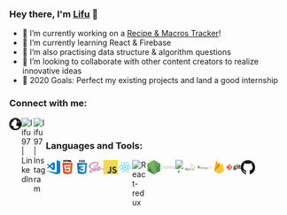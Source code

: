 ### Hey there, I'm [Lifu][website] 👋

- 🔭 I’m currently working on a [Recipe & Macros Tracker][webapp]!
- 🌱 I’m currently learning React & Firebase
- 🌱 I’m also practising data structure & algorithm questions
- 👯 I’m looking to collaborate with other content creators to realize innovative ideas
- 🥅 2020 Goals: Perfect my existing projects and land a good internship

### Connect with me:

[<img align="left" alt="lifu97.com" width="22px" src="https://raw.githubusercontent.com/iconic/open-iconic/master/svg/globe.svg" />][website]
[<img align="left" alt="lifu97 | LinkedIn" width="22px" src="https://cdn.jsdelivr.net/npm/simple-icons@v3/icons/linkedin.svg" />][linkedin]
[<img align="left" alt="lifu97 | Instagram" width="22px" src="https://cdn.jsdelivr.net/npm/simple-icons@v3/icons/instagram.svg" />][instagram]

<br />

### Languages and Tools:

[<img align="left" alt="Visual Studio Code" width="26px" src="https://raw.githubusercontent.com/github/explore/80688e429a7d4ef2fca1e82350fe8e3517d3494d/topics/visual-studio-code/visual-studio-code.png" />][vscdocs]
[<img align="left" alt="HTML5" width="26px" src="https://raw.githubusercontent.com/github/explore/80688e429a7d4ef2fca1e82350fe8e3517d3494d/topics/html/html.png" />][htmldocs]

[<img align="left" alt="CSS3" width="26px" src="https://raw.githubusercontent.com/github/explore/80688e429a7d4ef2fca1e82350fe8e3517d3494d/topics/css/css.png" />][cssdocs]

[<img align="left" alt="Sass" width="26px" src="https://raw.githubusercontent.com/github/explore/80688e429a7d4ef2fca1e82350fe8e3517d3494d/topics/sass/sass.png" />][sassdocs]

[<img align="left" alt="JavaScript" width="26px" src="https://raw.githubusercontent.com/github/explore/80688e429a7d4ef2fca1e82350fe8e3517d3494d/topics/javascript/javascript.png" />][jsdocs]

[<img align="left" alt="React" width="26px" src="https://raw.githubusercontent.com/github/explore/80688e429a7d4ef2fca1e82350fe8e3517d3494d/topics/react/react.png" />][reactdocs]

[<img align="left" alt="React-redux" width="26px" src="https://d33wubrfki0l68.cloudfront.net/0834d0215db51e91525a25acf97433051f280f2f/c30f5/img/redux.svg" />][reactreduxdocs]

[<img align="left" alt="Node.js" width="26px" src="https://raw.githubusercontent.com/github/explore/80688e429a7d4ef2fca1e82350fe8e3517d3494d/topics/nodejs/nodejs.png" />][nodejsdocs]

[<img align="left" alt="Express" width="26px" src="https://raw.githubusercontent.com/github/explore/80688e429a7d4ef2fca1e82350fe8e3517d3494d/topics/express/express.png" />][nodejsdocs]

[<img align="left" alt="Java" width="14px" height="23px" src="https://upload.wikimedia.org/wikipedia/en/thumb/3/30/Java_programming_language_logo.svg/1200px-Java_programming_language_logo.svg.png" />][javadocs]

[<img align="left" alt="MySQL" width="26px" src="https://raw.githubusercontent.com/github/explore/80688e429a7d4ef2fca1e82350fe8e3517d3494d/topics/mysql/mysql.png" />][mysqldocs]

[<img align="left" alt="MongoDB" width="26px" src="https://raw.githubusercontent.com/github/explore/80688e429a7d4ef2fca1e82350fe8e3517d3494d/topics/mongodb/mongodb.png" />][mongodbdocs]

[<img align="left" alt="Firebase" width="26px" src="https://raw.githubusercontent.com/github/explore/80688e429a7d4ef2fca1e82350fe8e3517d3494d/topics/firebase/firebase.png" />][firebasedocs]

[<img align="left" alt="Git" width="26px" src="https://raw.githubusercontent.com/github/explore/80688e429a7d4ef2fca1e82350fe8e3517d3494d/topics/git/git.png" />][gitdocs]

[<img align="left" alt="GitHub" width="26px" src="https://raw.githubusercontent.com/github/explore/78df643247d429f6cc873026c0622819ad797942/topics/github/github.png" />][githubprofile]

<br />

[website]: https://heuristic-perlman-bd8bcd.netlify.app/
[webapp]: https://quirky-lichterman-efc9b4.netlify.app/
[instagram]: https://www.instagram.com/lifu97__/
[linkedin]: https://www.linkedin.com/in/lifuhuang97/

[vscdocs]: https://code.visualstudio.com/docs
[htmldocs]: https://developer.mozilla.org/en-US/docs/Web/HTML
[cssdocs]: https://devdocs.io/css/
[sassdocs]: https://sass-lang.com/documentation
[jsdocs]: https://developer.mozilla.org/en-US/docs/Web/JavaScript
[reactdocs]: https://reactjs.org/docs/getting-started.html
[reactreduxdocs]: https://react-redux.js.org/
[javadocs]: https://docs.oracle.com/en/java/javase/11/docs/api/index.html
[nodejsdocs]: https://nodejs.org/en/docs/
[expressdocs]: https://expressjs.com/
[mongodbdocs]: https://docs.mongodb.com/
[mysqldocs]: https://dev.mysql.com/doc/refman/8.0/en/
[gitdocs]: https://git-scm.com/doc
[firebasedocs]: https://firebase.google.com/docs
[githubprofile]: https://github.com/lifuhuang97
